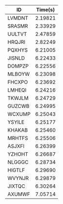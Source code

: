 |ID|Time(s)|
|-|-|
|LVMDNT|2.19821|
|SRASMR|2.33929|
|UULTVT|2.47859|
|HRQJRI|2.82249|
|PQXHYS|6.21005|
|JISNLD|6.22433|
|DOMPZP|6.22556|
|MLBOYW|6.23098|
|FHCXPO|6.23692|
|LMHEQI|6.24216|
|TKWJLM|6.24729|
|GUZCWB|6.24995|
|WCXUMP|6.25043|
|YSYILE|6.25177|
|KHAKAB|6.25460|
|MRHTFS|6.25506|
|ASJXFI|6.26399|
|YZHOHT|6.26687|
|NLGGGC|6.28734|
|HIGTLF|6.29690|
|WVYNJR|6.29879|
|JIXTQC|6.30264|
|AXUMWF|7.05714|
